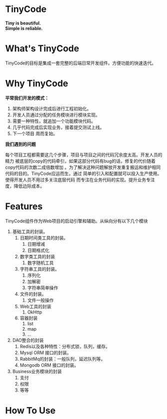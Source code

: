 # TinyCode

**Tiny is beautiful.**  
**Simple is reliable.**  

# What's TinyCode

TinyCode的目标是集成一套完整的后端日常开发组件。方便功能的快速迭代。

# Why TinyCode

**平常我们开发的模式：**

1. 架构师架构设计完成后进行工程初始化。
2. 开发人员通过分配的任务模块进行模块实现。
3. 需要一种特性，就追加一个功能模块代码。
4. 几乎代码完成后实现业务，接着提交测试上线。
5. 下一个项目 周而复始。

**我们遇到的问题**

每个项目工程都需要这几个步骤，项目与项目之间的代码冗余度太高。开发人员的精力
被底层的copy的代码牵引，如果这部分代码有bug的话，修复的代价随着copy代码的次数二成倍数增加 
。为了解决这种问题解放开发重复搬运和维护相同代码的目的。TinyCode应运而生，通过
简单的引入和配置就可以投入生产使用。使得开发人员不用过多关注底层代码
而专注在业务代码的实现。提升业务专注度，降低边际成本。

# Features

TinyCode组件作为Web项目的启动引擎和辅助。从纵向分有以下几个模块
1. 基础工具的封装。
   1. 日期时间类工具的封装。
      1. 日期增减
      2. 日期格式化
   2. 数字类工具的封装
      1. 数字随机工具
   3. 字符串工具的封装。
      1. 序列化
      2. 加解密
      3. 字符串简单操作
   4. 文件的封装。
      1. 文件一般操作
   5. Web工具的封装
      1. OkHttp
   6. 容器封装
      1. list
      2. map
      3. ...
2. DAO整合的封装
   1. Redis以及各种特性：分布式锁，队列，缓存。
   2. Mysql ORM 接口的封装。
   3. RabbitMq的封装：一般队列，延迟队列等。
   4. Mongodb ORM 接口的封装。
3. Business业务模块的封装
   1. 支付
   2. 权限
   3. 等等

# How To Use


